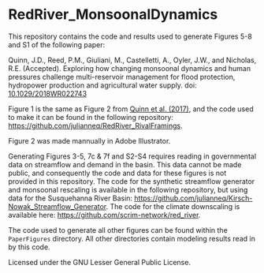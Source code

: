 # RedRiver_MonsoonalDynamics

This repository contains the code and results used to generate Figures 5-8 and S1 of the following paper:

Quinn, J.D., Reed, P.M., Giuliani, M., Castelletti, A., Oyler, J.W., and Nicholas, R.E. (Accepted). Exploring how changing monsoonal dynamics and human pressures challenge multi-reservoir management for flood protection, hydropower production and agricultural water supply. doi: [10.1029/2018WR022743](https://doi.org/10.1029/2018WR022743)

Figure 1 is the same as Figure 2 from [Quinn et al. (2017)](http://onlinelibrary.wiley.com/doi/10.1002/2017WR020524/full), and the code used to make it can be found in the following repository: https://github.com/julianneq/RedRiver_RivalFramings.

Figure 2 was made mannually in Adobe Illustrator.

Generating Figures 3-5, 7c & 7f and S2-S4 requires reading in governmental data on streamflow and demand in the basin. This data cannot be made public, and consequently the code and data for these figures is not provided in this repository. The code for the synthetic streamflow generator and monsoonal rescaling is available in the following repository, but using data for the Susquehanna River Basin: https://github.com/julianneq/Kirsch-Nowak_Streamflow_Generator. The code for the climate downscaling is available here: https://github.com/scrim-network/red_river.

The code used to generate all other figures can be found within the `PaperFigures` directory. All other directories contain modeling results read in by this code.

Licensed under the GNU Lesser General Public License.
